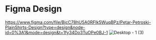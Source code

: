 # Figma Design

https://www.figma.com/file/BjcC78hU5A0RFIk5WuqBPz/Petar-Petroski-PlainShirts-Design?type=design&node-id=0%3A1&mode=design&t=1fy34Do3TuOPe0BJ-1
![Desktop - 1 (3)](https://github.com/PetarPetroski/is218_final_project/assets/45236464/da11750e-afa1-4ae1-b05e-f07a4fce598e)
